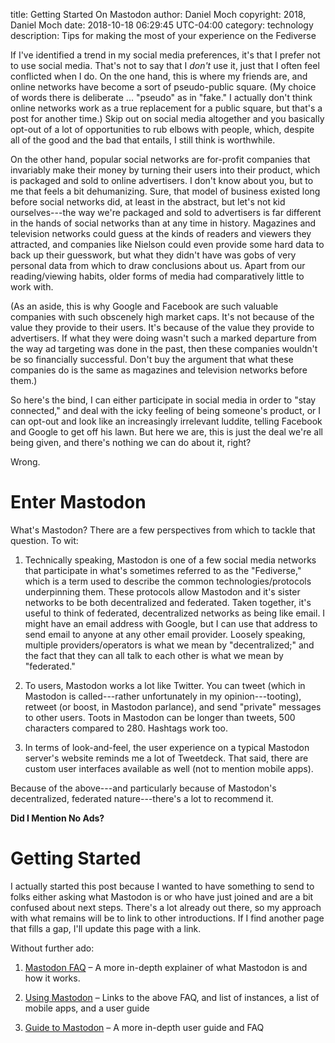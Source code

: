 title: Getting Started On Mastodon
author: Daniel Moch
copyright: 2018, Daniel Moch
date: 2018-10-18 06:29:45 UTC-04:00
category: technology
description: Tips for making the most of your experience on the Fediverse

If I've identified a trend in my social media preferences, it's that I
prefer not to use social media. That's not to say that I *don't* use it,
just that I often feel conflicted when I do. On the one hand, this is
where my friends are, and online networks have become a sort of
pseudo-public square. (My choice of words there is deliberate ...
"pseudo" as in "fake." I actually don't think online networks work as a
true replacement for a public square, but that's a post for another
time.) Skip out on social media altogether and you basically opt-out of
a lot of opportunities to rub elbows with people, which, despite all of
the good and the bad that entails, I still think is worthwhile.

On the other hand, popular social networks are for-profit companies that
invariably make their money by turning their users into their product,
which is packaged and sold to online advertisers. I don't know about
you, but to me that feels a bit dehumanizing. Sure, that model of
business existed long before social networks did, at least in the
abstract, but let's not kid ourselves---the way we're packaged and sold to
advertisers is far different in the hands of social networks than at any
time in history. Magazines and television networks could guess at the
kinds of readers and viewers they attracted, and companies like Nielson
could even provide some hard data to back up their guesswork, but what
they didn't have was gobs of very personal data from which to draw
conclusions about us. Apart from our reading/viewing habits, older forms
of media had comparatively little to work with.

(As an aside, this is why Google and Facebook are such valuable
companies with such obscenely high market caps. It's not because of the
value they provide to their users. It's because of the value they
provide to advertisers. If what they were doing wasn't such a marked
departure from the way ad targeting was done in the past, then these
companies wouldn't be so financially successful. Don't buy the argument
that what these companies do is the same as magazines and television
networks before them.)

So here's the bind, I can either participate in social media in order to
"stay connected," and deal with the icky feeling of being someone's
product, or I can opt-out and look like an increasingly irrelevant
luddite, telling Facebook and Google to get off his lawn. But here we
are, this is just the deal we're all being given, and there's nothing we
can do about it, right?

Wrong.

Enter Mastodon
==============

What's Mastodon? There are a few perspectives from which to tackle that
question. To wit:

1. Technically speaking, Mastodon is one of a few social media networks
   that participate in what's sometimes referred to as the "Fediverse,"
   which is a term used to describe the common technologies/protocols
   underpinning them. These protocols allow Mastodon and it's sister
   networks to be both decentralized and federated. Taken together, it's
   useful to think of federated, decentralized networks as being like
   email. I might have an email address with Google, but I can use that
   address to send email to anyone at any other email provider.  Loosely
   speaking, multiple providers/operators is what we mean by
   "decentralized;" and the fact that they can all talk to each other is
   what we mean by "federated."

2. To users, Mastodon works a lot like Twitter. You can tweet (which in
   Mastodon is called---rather unfortunately in my opinion---tooting),
   retweet (or boost, in Mastodon parlance), and send "private" messages
   to other users. Toots in Mastodon can be longer than tweets, 500
   characters compared to 280. Hashtags work too.

3. In terms of look-and-feel, the user experience on a typical Mastodon
   server's website reminds me a lot of Tweetdeck. That said, there are
   custom user interfaces available as well (not to mention mobile
   apps).

Because of the above---and particularly because of Mastodon's
decentralized, federated nature---there's a lot to recommend it.

**Did I Mention No Ads?**

Getting Started
===============

I actually started this post because I wanted to have something to send
to folks either asking what Mastodon is or who have just joined and are
a bit confused about next steps. There's a lot already out there, so my
approach with what remains will be to link to other introductions. If I
find another page that fills a gap, I'll update this page with a link.

Without further ado:

1. [Mastodon
FAQ](https://github.com/tootsuite/documentation/blob/master/Using-Mastodon/FAQ.md)
– A more in-depth explainer of what Mastodon is and
   how it works.

2. [Using
Mastodon](https://github.com/tootsuite/documentation#using-mastodon) –
Links to the above FAQ, and list of instances, a
   list of mobile apps, and a user guide

3. [Guide to
Mastodon](https://github.com/joyeusenoelle/GuideToMastodon/) – A more
in-depth user guide and FAQ
